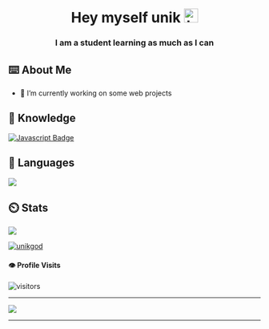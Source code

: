 <h1 align="center">Hey myself unik <img src="https://user-images.githubusercontent.com/1303154/88677602-1635ba80-d120-11ea-84d8-d263ba5fc3c0.gif" width="28px" alt="hi"></h1>
<h3 align="center">I am a student learning as much as I can</h3>


## ⌨️ About Me

- 🔭 I’m currently working on some web projects

## 📖 Knowledge
[![Javascript Badge](https://img.shields.io/badge/-Javascript-F0DB4F?style=for-the-badge&labelColor=black&logo=javascript&logoColor=F0DB4F)](#)

## 📘 Languages
<img src="https://github-readme-stats.vercel.app/api/top-langs/?username=kakashidracq&show_icons=true&theme=radical">

## ⏲️ Stats
<img src="https://github-readme-stats.vercel.app/api?username=unikgod12&count_private=true&show_icons=true&theme=radical">
<p align="left"> <a href="https://github.com/ryo-ma/github-profile-trophy"><img src="https://github-profile-trophy.vercel.app/?username=unikgod12" alt="unikgod" /></a> </p>

#### :eye: Profile Visits 

![visitors](https://visitor-badge.glitch.me/badge?page_id=unikgod12.21)

-----
<img src ="https://i.imgur.com/rncA0ga.jpg">

----
